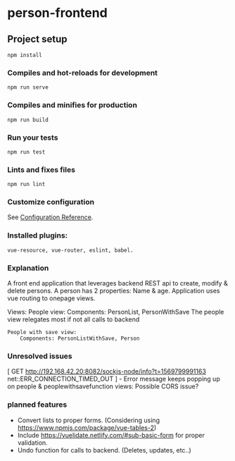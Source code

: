 # person-frontend

## Project setup
```
npm install
```

### Compiles and hot-reloads for development
```
npm run serve
```

### Compiles and minifies for production
```
npm run build
```

### Run your tests
```
npm run test
```

### Lints and fixes files
```
npm run lint
```

### Customize configuration
See [Configuration Reference](https://cli.vuejs.org/config/).

### Installed plugins:
    vue-resource, vue-router, eslint, babel.

### Explanation
A front end application that leverages backend REST api to create, modify & delete persons.
A person has 2 properties: Name & age.
Application uses vue routing to onepage views.

Views:
    People view:
         Components: PersonList, PersonWithSave
    The people view relegates most if not all calls to backend 

    People with save view:
        Components: PersonListWithSave, Person

### Unresolved issues

[ GET http://192.168.42.20:8082/sockjs-node/info?t=1569799991163 net::ERR_CONNECTION_TIMED_OUT ] - Error message keeps popping up on
people & peoplewithsavefunction views: Possible CORS issue?

### planned features

* Convert lists to proper forms. (Considering using https://www.npmjs.com/package/vue-tables-2)
* Include https://vuelidate.netlify.com/#sub-basic-form for proper validation.
* Undo function for calls to backend. (Deletes, updates, etc..)
